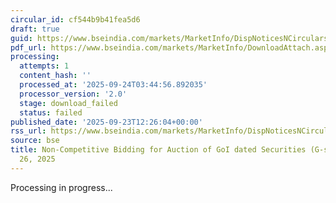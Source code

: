 ```yaml
---
circular_id: cf544b9b41fea5d6
draft: true
guid: https://www.bseindia.com/markets/MarketInfo/DispNoticesNCirculars.aspx?Noticeid={8458C68E-786D-4018-8C38-980AFD8F7088}&noticeno=20250923-48&dt=09/23/2025&icount=48&totcount=84&flag=0
pdf_url: https://www.bseindia.com/markets/MarketInfo/DownloadAttach.aspx?id=20250923-48&attachedId=
processing:
  attempts: 1
  content_hash: ''
  processed_at: '2025-09-24T03:44:56.892035'
  processor_version: '2.0'
  stage: download_failed
  status: failed
published_date: '2025-09-23T12:26:04+00:00'
rss_url: https://www.bseindia.com/markets/MarketInfo/DispNoticesNCirculars.aspx?Noticeid={8458C68E-786D-4018-8C38-980AFD8F7088}&noticeno=20250923-48&dt=09/23/2025&icount=48&totcount=84&flag=0
source: bse
title: Non-Competitive Bidding for Auction of GoI dated Securities (G-secs) on September
  26, 2025
---
```


Processing in progress...
